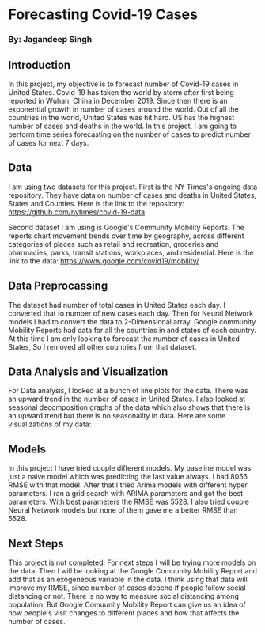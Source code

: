# Forecasting Covid-19 Cases
### By: Jagandeep Singh

## Introduction
In this project, my objective is to forecast number of Covid-19 cases in United States. Covid-19 has taken the world by storm after first  being reported in Wuhan, China in December 2019. Since then there is an exponential growth in number of cases around the world. Out of all the countries in the world, United States was hit hard. US has the highest number of cases and deaths in the world. In this project, I am going to perform time series forecasting on the number of cases to predict number of cases for next 7 days.

## Data
I am using two datasets for this project. First is the NY Times's ongoing data repository. They have data on number of cases and deaths in United States, States and Counties.
Here is the link to the repository:
https://github.com/nytimes/covid-19-data

Second dataset I am using is Google's Community Mobility Reports. The reports chart movement trends over time by geography, across different categories of places such as retail and recreation, groceries and pharmacies, parks, transit stations, workplaces, and residential.
Here is the link to the data:
https://www.google.com/covid19/mobility/

## Data Preprocassing
The dataset had number of total cases in United States each day. I converted that to number of new cases each day. Then for Neural Network models I had to convert the data to 2-Dimensional array. Google community Mobility Reports had data for all the countries in and states of each country. At this time I am only looking to forecast the number of cases in United States, So I removed all other countries from that dataset. 

## Data Analysis and Visualization
For Data analysis, I looked at a bunch of line plots for the data. There was an upward trend in the number of cases in United States. I also looked at seasonal decomposition graphs of the data which also shows that there is an upward trend but there is no seasonailty in data.
Here are some visualizations of my data:

## Models
In this project I have tried couple different models. My baseline model was just a naive model which was predicting the last value always. I had 8056 RMSE with that model. After that I tried Arima models with different hyper parameters. I ran a grid search with ARIMA parameters and got the best parameters. With best parameters the RMSE was 5528. I also tried couple Neural Network models but none of them gave me a better RMSE than 5528.

## Next Steps
This project is not completed. For next steps I will be trying more models on the data. Then I will be looking at the Google Comuunity Mobility Report and add that as an exogeneous variable in the data. I think using that data will improve my RMSE, since number of cases depend if people follow social distancing or not. There is no way to measure social distancing among population. But Google Comuunity Mobility Report can give us an idea of how people's visit changes to different places and how that affects the number of cases.